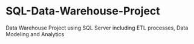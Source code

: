 # SQL-Data-Warehouse-Project
Data Warehouse Project using SQL Server including ETL processes, Data Modeling and Analytics
